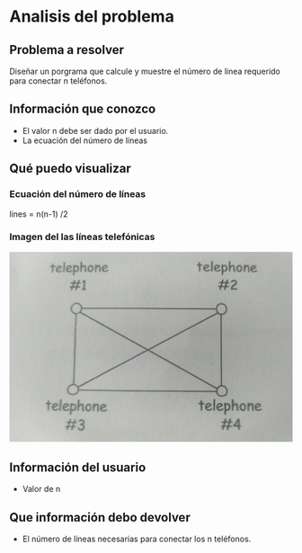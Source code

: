 # Analisis del problema

## Problema a resolver
Diseñar un porgrama que calcule y muestre el número de linea requerido para conectar n teléfonos. 

## Información que conozco
* El valor n debe ser dado por el usuario. 
* La ecuación del número de líneas

## Qué puedo visualizar
### Ecuación del número de líneas
lines = n(n-1) /2

### Imagen del las líneas telefónicas
![circuito](img/tel.jpeg)

## Información del usuario
* Valor de n

## Que información debo devolver
* El número de líneas necesarias para conectar los n teléfonos.

